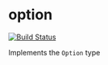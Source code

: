 # option

[![Build Status](https://travis-ci.org/phunctional/option.svg?branch=master)](https://travis-ci.org/phunctional/option)

Implements the `Option` type
